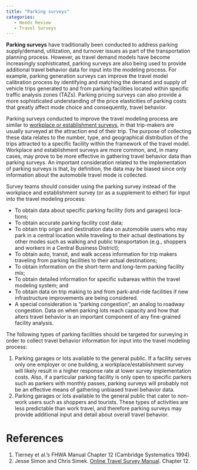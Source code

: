 ```yaml
---
title: "Parking surveys"
categories:
   - Needs Review
   - Travel Surveys
---
```


**Parking surveys** have traditionally been conducted to address parking supply/demand, utilization, and turnover issues as part of the transportation planning process. However, as travel demand models have become increasingly sophisticated, parking surveys are also being used to provide additional travel behavior data for input into the modeling proc­ess. For example, parking generation surveys can improve the travel model calibration process by identifying and matching the demand and supply of vehicle trips generated to and from parking facilities located within specific traffic analysis zones (TAZs). Parking pricing surveys can also provide a more sophisticated understanding of the price elasticities of parking costs that greatly affect mode choice and consequently, travel behavior.

Parking surveys conducted to improve the travel modeling process are similar to [workplace or establishment surveys](Establishment_surveys), in that trip-makers are usually surveyed at the attraction end of their trip. The purpose of collecting these data relates to the number, type, and geo­graphical distribution of the trips attracted to a specific facility within the framework of the travel model. Workplace and establishment surveys are more common, and, in many cases, may prove to be more effective in gathering travel behavior data than parking surveys. An important con­sideration related to the implementation of parking surveys is that, by definition, the data may be biased since only information about the auto­mobile travel mode is collected.

Survey teams should consider using the parking survey instead of the workplace and establishment survey (or as a supplement to either) for input into the travel modeling process:

-   To obtain data about specific parking facility (lots and garages) loca­tions;
-   To obtain accurate parking facility cost data;
-   To obtain trip origin and destination data on automobile users who may park in a central location while traveling to their actual destina­tions by other modes such as walking and public transportation (e.g., shoppers and workers in a Central Business District);
-   To obtain auto, transit, and walk access information for trip makers traveling from parking facilities to their actual destinations;
-   To obtain information on the short-term and long-term parking facility mix;
-   To obtain detailed information for specific subareas within the travel modeling system; and
-   To obtain data on trip making to and from park-and-ride facilities if new infrastructure improvements are being considered.
-   A special consideration is “parking congestion”, an analog to roadway congestion. Data on when parking lots reach capacity and how that alters travel behavior is an important component of any fine-grained facility analysis.

The following types of parking facilities should be targeted for surveying in order to collect travel behavior information for input into the travel modeling process:

1.  Parking garages or lots available to the general public. If a facility serves only one employer or one building, a workplace/establishment survey will likely result in a higher response rate at lower survey im­plementation costs. Also, if a particular parking facility is only open to specific parkers such as parkers with monthly passes, parking sur­veys will probably not be an effective means of gathering unbiased travel behavior data.
2.  Parking garages or lots available to the general public that cater to non-work users such as shoppers and tourists. These types of activi­ties are less predictable than work travel, and therefore parking sur­veys may provide additional input and detail about overall travel behavior.

References
==========

1.  Tierney et al.’s FHWA Manual Chapter 12 (Cambridge Systematics 1994).
2.  Jesse Simon and Chris Simek. [Online Travel Survey Manual](http://www.travelsurveymanual.org/Chapter-20.html). Chapter 12.


